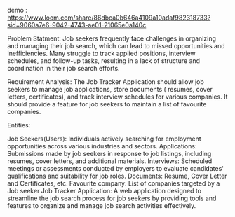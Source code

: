 demo : https://www.loom.com/share/86dbca0b646a4109a10adaf982318733?sid=9060a7e6-9042-4743-ae01-21065e0a140c

Problem Statment: Job seekers frequently face challenges in organizing and managing their job search, which can lead to
missed opportunities and inefficiencies. Many struggle to track applied positions, interview schedules, and follow-up
tasks, resulting in a lack of structure and coordination in their job search efforts.

Requirement Analysis: The Job Tracker Application should allow job seekers to manage job applications, store documents (
resumes, cover letters, certificates), and track interview schedules for various companies. It should provide a feature
for job seekers to maintain a list of favourite companies.

Entities:

Job Seekers(Users): Individuals actively searching for employment opportunities across various industries and sectors.
Applications: Submissions made by job seekers in response to job listings, including resumes, cover letters, and
additional materials. Interviews: Scheduled meetings or assessments conducted by employers to evaluate candidates'
qualifications and suitability for job roles. Documents: Resume, Cover Letter and Certificates, etc. Favourite company:
List of companies targeted by a Job seeker Job Tracker Application: A web application designed to streamline the job
search process for job seekers by providing tools and features to organize and manage job search activities effectively.
